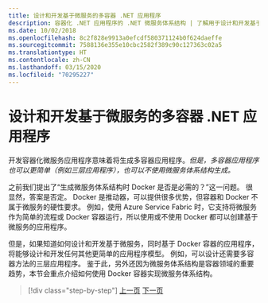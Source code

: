 ```yaml
---
title: 设计和开发基于微服务的多容器 .NET 应用程序
description: 容器化 .NET 应用程序的 .NET 微服务体系结构 | 了解用于设计和开发基于微服务的多容器 .NET 应用程序的外部体系结构。
ms.date: 10/02/2018
ms.openlocfilehash: 8c2f828e9913a0efcdf580371124b0f624daeffe
ms.sourcegitcommit: 7588136e355e10cbc2582f389c90c127363c02a5
ms.translationtype: HT
ms.contentlocale: zh-CN
ms.lasthandoff: 03/15/2020
ms.locfileid: "70295227"
---
```

# <a name="designing-and-developing-multi-container-and-microservice-based-net-applications"></a>设计和开发基于微服务的多容器 .NET 应用程序

开发容器化微服务应用程序意味着将生成多容器应用程序。*但是，多容器应用程序也可以更简单（例如三层应用程序），也可以不使用微服务体系结构生成。*

之前我们提出了“生成微服务体系结构时 Docker 是否是必需的？”这一问题。 很显然，答案是否定。 Docker 是推动器，可以提供很多优势，但容器和 Docker 不属于微服务的硬性要求。 例如，使用 Azure Service Fabric 时，它支持将微服务作为简单的流程或 Docker 容器运行，所以使用或不使用 Docker 都可以创建基于微服务的应用程序。

但是，如果知道如何设计和开发基于微服务，同时基于 Docker 容器的应用程序，将能够设计和开发任何其他更简单的应用程序模型。 例如，可以设计还需要多容器方法的三层应用程序。 鉴于此，另外还因为微服务体系结构是容器领域的重要趋势，本节会重点介绍如何使用 Docker 容器实现微服务体系结构。

>[!div class="step-by-step"]
>[上一页](../docker-application-development-process/docker-app-development-workflow.md)
>[下一页](microservice-application-design.md)
